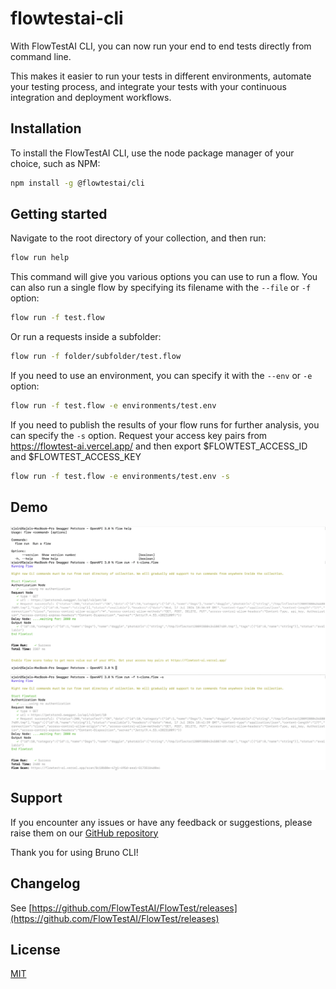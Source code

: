 # flowtestai-cli

With FlowTestAI CLI, you can now run your end to end tests directly from command line.

This makes it easier to run your tests in different environments, automate your testing process, and integrate your tests with your continuous integration and deployment workflows.

## Installation

To install the FlowTestAI CLI, use the node package manager of your choice, such as NPM:

```bash
npm install -g @flowtestai/cli
```

## Getting started

Navigate to the root directory of your collection, and then run:

```bash
flow run help
```

This command will give you various options you can use to run a flow. You can also run a single flow by specifying its filename with the `--file` or `-f` option:

```bash
flow run -f test.flow
```

Or run a requests inside a subfolder:

```bash
flow run -f folder/subfolder/test.flow
```

If you need to use an environment, you can specify it with the `--env` or `-e` option:

```bash
flow run -f test.flow -e environments/test.env
```

If you need to publish the results of your flow runs for further analysis, you can specify the `-s` option. Request your access key pairs from https://flowtest-ai.vercel.app/ and then export $FLOWTEST_ACCESS_ID and $FLOWTEST_ACCESS_KEY

```bash
flow run -f test.flow -e environments/test.env -s
```

## Demo

![demo1](assets/demo1.png)
![demo2](assets/demo2.png)

## Support

If you encounter any issues or have any feedback or suggestions, please raise them on our [GitHub repository](https://github.com/FlowTestAI/FlowTest)

Thank you for using Bruno CLI!

## Changelog

See [https://github.com/FlowTestAI/FlowTest/releases](https://github.com/FlowTestAI/FlowTest/releases)

## License

[MIT](LICENSE.md)
